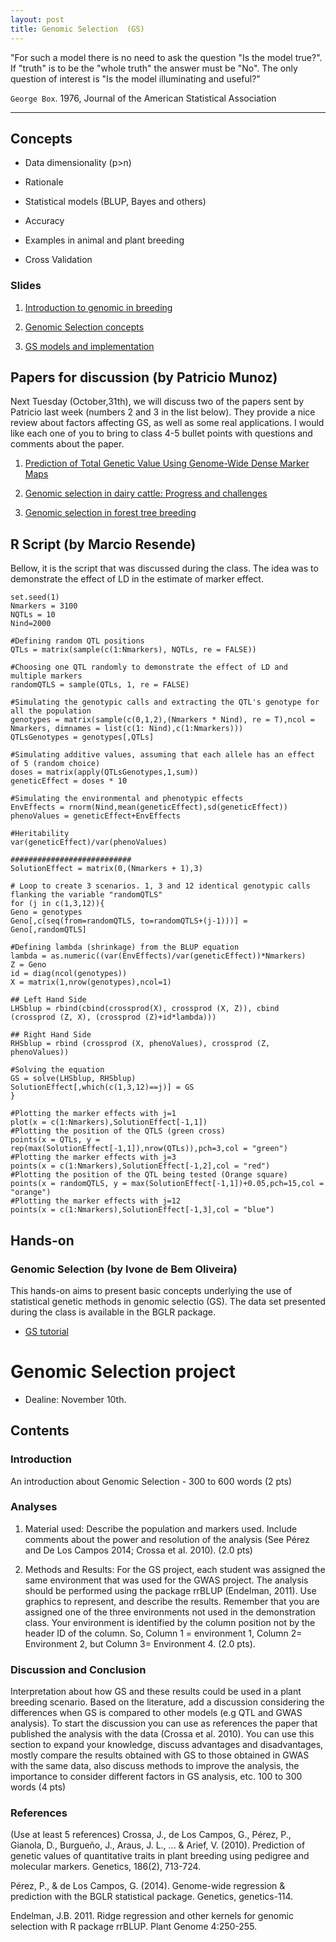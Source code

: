 ```yaml
---
layout: post
title: Genomic Selection  (GS)
---
```


 "For such a model there is no need to ask the question "Is the model true?". If "truth" is to be the "whole truth" the answer must be "No". The only question of interest is "Is the model illuminating and useful?"

`George Box`. 1976,  Journal of the American Statistical Association

-------------------------------------------


## Concepts

- Data dimensionality (p>n)

- Rationale

- Statistical models (BLUP, Bayes and others)

- Accuracy

- Examples in animal and plant breeding

- Cross Validation


### Slides

1. [Introduction to genomic in breeding](https://github.com/hos6236/hos6236.github.io/blob/master/classes/gs_1.pdf)

2. [Genomic Selection concepts](https://github.com/hos6236/hos6236.github.io/blob/master/classes/gs_2.pdf)

3. [GS models and implementation](https://github.com/hos6236/hos6236.github.io/blob/master/classes/gs_3.pdf)

## Papers for discussion (by Patricio Munoz)

Next Tuesday (October,31th), we will discuss two of the papers sent by Patricio last week (numbers 2 and 3 in the list below). They provide a nice review about factors affecting GS, as well as some real applications. I would like each one of you to bring to class 4-5 bullet points with questions and comments about the paper. 

1. [Prediction of Total Genetic Value Using Genome-Wide Dense Marker Maps](http://www.genetics.org/content/157/4/1819.long)

2. [Genomic selection in dairy cattle: Progress and challenges](http://www.sciencedirect.com/science/article/pii/S0022030209703479?via=ihub) 

3. [Genomic selection in forest tree breeding](https://link.springer.com/article/10.1007/s11295-010-0328-4)

## R Script (by Marcio Resende)

Bellow, it is the script that was discussed during the class. The idea was to demonstrate the effect of LD in the estimate of marker effect.

```
set.seed(1)
Nmarkers = 3100
NQTLs = 10
Nind=2000

#Defining random QTL positions
QTLs = matrix(sample(c(1:Nmarkers), NQTLs, re = FALSE))

#Choosing one QTL randomly to demonstrate the effect of LD and multiple markers
randomQTLS = sample(QTLs, 1, re = FALSE)

#Simulating the genotypic calls and extracting the QTL's genotype for all the population
genotypes = matrix(sample(c(0,1,2),(Nmarkers * Nind), re = T),ncol = Nmarkers, dimnames = list(c(1: Nind),c(1:Nmarkers)))
QTLsGenotypes = genotypes[,QTLs]

#Simulating additive values, assuming that each allele has an effect of 5 (random choice)
doses = matrix(apply(QTLsGenotypes,1,sum))
geneticEffect = doses * 10

#Simulating the environmental and phenotypic effects
EnvEffects = rnorm(Nind,mean(geneticEffect),sd(geneticEffect))
phenoValues = geneticEffect+EnvEffects

#Heritability
var(geneticEffect)/var(phenoValues)

###########################
SolutionEffect = matrix(0,(Nmarkers + 1),3)

# Loop to create 3 scenarios. 1, 3 and 12 identical genotypic calls flanking the variable "randomQTLS"
for (j in c(1,3,12)){
Geno = genotypes
Geno[,c(seq(from=randomQTLS, to=randomQTLS+(j-1)))] = Geno[,randomQTLS]

#Defining lambda (shrinkage) from the BLUP equation
lambda = as.numeric((var(EnvEffects)/var(geneticEffect))*Nmarkers)
Z = Geno
id = diag(ncol(genotypes))
X = matrix(1,nrow(genotypes),ncol=1)

## Left Hand Side
LHSblup = rbind(cbind(crossprod(X), crossprod (X, Z)), cbind (crossprod (Z, X), (crossprod (Z)+id*lambda)))

## Right Hand Side
RHSblup = rbind (crossprod (X, phenoValues), crossprod (Z, phenoValues))

#Solving the equation
GS = solve(LHSblup, RHSblup)
SolutionEffect[,which(c(1,3,12)==j)] = GS
}

#Plotting the marker effects with j=1
plot(x = c(1:Nmarkers),SolutionEffect[-1,1])
#Plotting the position of the QTLS (green cross)
points(x = QTLs, y = rep(max(SolutionEffect[-1,1]),nrow(QTLs)),pch=3,col = "green")
#Plotting the marker effects with j=3
points(x = c(1:Nmarkers),SolutionEffect[-1,2],col = "red")
#Plotting the position of the QTL being tested (Orange square)
points(x = randomQTLS, y = max(SolutionEffect[-1,1])+0.05,pch=15,col = "orange")
#Plotting the marker effects with j=12
points(x = c(1:Nmarkers),SolutionEffect[-1,3],col = "blue")

```

## Hands-on

### Genomic Selection (by Ivone de Bem Oliveira)

This hands-on aims to present basic concepts underlying the use of statistical genetic methods in genomic selectio (GS). The data set presented during the class is available in the BGLR package.

- [GS tutorial]((https://github.com/hos6236/hos6236.github.io/blob/master/classes/gs_4.pdf))

# Genomic Selection project

- Dealine: November 10th.

## Contents

### Introduction

An introduction about Genomic Selection - 300 to 600 words (2 pts)

### Analyses
1. Material used: Describe the population and markers used.  Include comments about the power and resolution of the analysis (See Pérez and De Los Campos 2014; Crossa et al. 2010). (2.0 pts)

2. Methods and Results: For the GS project, each student was assigned the same environment that was used for the GWAS project. The analysis should be performed using the package rrBLUP (Endelman, 2011). Use graphics to represent, and describe the results. Remember that you are assigned one of the three environments not used in the demonstration class. Your environment is identified by the column position not by the header ID of the column. So, Column 1 = environment 1, Column 2= Environment 2, but Column 3= Environment 4. (2.0 pts).

### Discussion and Conclusion 
Interpretation about how GS and these results could be used in a plant breeding scenario. Based on the literature, add a discussion considering the differences when GS is compared to other models (e.g QTL and GWAS analysis). To start the discussion you can use as references the paper that published the analysis with the data (Crossa et al. 2010). You can use this section to expand your knowledge, discuss advantages and disadvantages, mostly compare the results obtained with GS to those obtained in GWAS with the same data, also discuss methods to improve the analysis, the importance to consider different factors in GS analysis, etc. 100 to 300 words (4 pts)

### References
(Use at least 5 references)
Crossa, J., de Los Campos, G., Pérez, P., Gianola, D., Burgueño, J., Araus, J. L., ... & Arief, V. (2010). Prediction of genetic values of quantitative traits in plant breeding using pedigree and molecular markers. Genetics, 186(2), 713-724.

Pérez, P., & de Los Campos, G. (2014). Genome-wide regression & prediction with the BGLR statistical package. Genetics, genetics-114.

Endelman, J.B. 2011. Ridge regression and other kernels for genomic selection with R package rrBLUP. Plant Genome 4:250-255.

